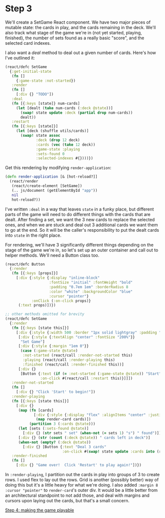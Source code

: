 # Step 3

We'll create a SetGame React component.  We have two major pieces of mutable state: the cards in play, and the cards remaining in the deck.  We'll also track what stage of the game we're in (not yet started, playing, finished), the number of sets found as a really basic "score", and the selected card indexes.

I also want a *deal* method to deal out a given number of cards.  Here's how I've outlined it:
```clojure
(react/defc SetGame
  {:get-initial-state
   (fn []
     {:game-state :not-started})
   :render
   (fn []
     [:div {} "TODO"])
   :deal
   (fn [{:keys [state]} num-cards]
     (let [dealt (take num-cards (:deck @state))]
       (swap! state update :deck (partial drop num-cards))
       dealt))
   :restart
   (fn [{:keys [state]}]
     (let [deck (shuffle utils/cards)]
       (swap! state assoc
              :deck (drop 12 deck)
              :cards (vec (take 12 deck))
              :game-state :playing
              :sets-found 0
              :selected-indexes #{})))})
```

Get this rendering by modifying `render-application`:
```clojure
(defn render-application [& [hot-reload?]]
  (react/render
   (react/create-element [SetGame])
   (.. js/document (getElementById "app"))
   nil
   hot-reload?))
```

I've written `:deal` in a way that leaves `state` in a funky place, but different parts of the game will need to do different things with the cards that are dealt.  After finding a set, we want the 3 new cards to replace the selected ones, and when we are stuck and deal out 3 additional cards we want them to go at the end.  So it will be the caller's responsibility to put the dealt cards into `state` in the right place.

For rendering, we'll have 3 significantly different things depending on the stage of the game we're in, so let's set up an outer container and call out to helper methods.  We'll need a Button class too.

```clojure
(react/defc Button
  {:render
   (fn [{:keys [props]}]
     [:div {:style {:display "inline-block"
                    :fontSize "initial" :fontWeight "bold"
                    :padding "0.7em 1em" :borderRadius 8
                    :color "white" :backgroundColor "blue"
                    :cursor "pointer"}
            :onClick (:on-click props)}
      (:text props)])})

;; other methods omitted for brevity
(react/defc SetGame
  {:render
   (fn [{:keys [state this]}]
     [:div {:style {:width 500 :border "1px solid lightgray" :padding "0.5em"}}
      [:div {:style {:textAlign "center" :fontSize "200%"}}
       "Set Game"]
      [:div {:style {:margin "1em 0"}}
       (case (:game-state @state)
        :not-started (react/call :render-not-started this)
        :playing (react/call :render-playing this)
        :finished (react/call :render-finished this))]
      [:div {}
       [Button {:text (if (= :not-started (:game-state @state)) "Start" "Restart")
                :on-click #(react/call :restart this)}]]])
   :render-not-started
   (fn []
     [:div {} "Click 'Start' to begin!"])
   :render-playing
   (fn [{:keys [state this]}]
     [:div {}
      (map (fn [cards]
             [:div {:style {:display "flex" :alignItems "center" :justifyContent "center"}}
              (map render-card cards)])
           (partition 3 (:cards @state)))
      (let [sets (:sets-found @state)]
        [:div {} (str sets " set" (when-not (= sets 1) "s") " found")])
      [:div {} (str (count (:deck @state)) " cards left in deck")]
      (when-not (empty? (:deck @state))
        [:div {} [Button {:text "Deal 3 cards"
                          :on-click #(swap! state update :cards into (react/call :deal this 3))}]])])
   :render-finished
   (fn []
     [:div {} "Game over!  Click 'Restart' to play again!"])})
```

In `:render-playing`, I partition out the cards in play into groups of 3 to create rows.  I used flex to lay out the rows.  Grid is another (possibly better) way of doing this but it's a little heavy for what we're doing.  I also added `:margin 8 :cursor "pointer"` to `render-card`'s outer div.  It would be a little better from an architectural standpoint to not add those, and deal with margins and cursors upon laying out the cards, but that's a small concern.

[Step 4: making the game playable](https://github.com/MattPutnam/cljs-tutorial/blob/master/tutorial/step4.md)
